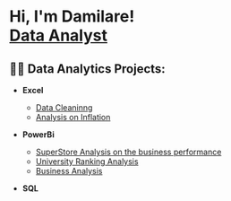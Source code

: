<h1>Hi, I'm Damilare! <br/><a href="https://github.com/damilareadesina">Data Analyst</a>

<h2>👨‍💻 Data Analytics Projects:</h2>

- <b>Excel</b>
  - [Data Cleaninng](https://github.com/Damilareadesina/Data-Cleaning.git)
  - [Analysis  on  Inflation](https://github.com/Damilareadesina/Descriptive-Analysis-on-Inflation.git) 


- <b>PowerBi</b>
  - [SuperStore Analysis on the business performance](https://github.com/joshmadako/Sentinel-Lab)
  - [University Ranking Analysis](https://github.com/joshmadako/Jwipe.PowerShell)
  - [Business Analysis](https://github.com/joshmadakor1/AD_PS)
- <b>SQL</b>  


